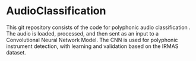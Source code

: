 # AudioClassification
This git repository consists of the code for polyphonic audio classification . The audio is loaded, processed, and then sent as an input to a  Convolutional Neural Network Model. The CNN is used for polyphonic instrument detection, with learning and validation based on the IRMAS dataset. 
